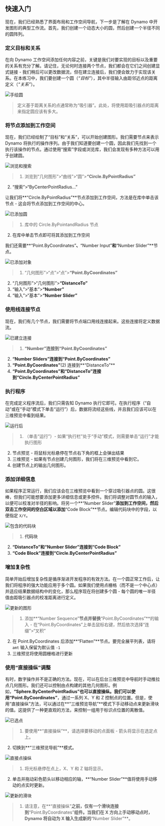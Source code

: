 

## 快速入门

现在，我们已经熟悉了界面布局和工作空间导航，下一步是了解在 Dynamo 中开发图形的典型工作流。首先，我们创建一个动态大小的圆，然后创建一个半径不同的圆阵列。

### 定义目标和关系

在向 Dynamo 工作空间添加任何内容之前，关键是我们对要实现的目标以及重要的关系有充分了解。请记住，无论何时连接两个节点，我们都会在它们之间创建显式链接 - 我们稍后可以更改数据流，但在建立连接后，我们便会致力于实现该关系。在本练习中，我们要创建一个圆（*“目标”*），其中半径输入由距邻近点的距离定义（*“关系”*）。

![手绘圆](images/2-4/00-Hand-Sketch-of-Circle.png)

> 定义基于距离关系的点通常称为“吸引器”。此处，将使用距吸引器点的距离来指定圆应该有多大。

### 将节点添加到工作空间

现在，我们已经绘制了“目标”和“关系”，可以开始创建图形。我们需要节点来表示 Dynamo 将执行的操作序列。由于我们知道要创建一个圆，因此我们先找到一个执行该操作的节点。通过使用“搜索”字段或浏览库，我们会发现有多种方法可以用于创建圆。

![浏览和搜索](images/2-4/01-BrowseAndSearch.png)

> 1. 浏览到“几何图形”>“曲线”>“圆”>**“Circle.ByPointRadius”**
2. “搜索”>“ByCenterPointRadius...”

让我们将**“Circle.ByPointRadius”**节点添加到工作空间，方法是在库中单击该节点 - 这会将节点添加到工作空间的中心。

![已添加圆](images/2-4/02-CircleAdded.png)

> 1. 库中的 Circle.ByPointandRadius 节点
2. 在库中单击节点即可将其添加到工作空间

我们还需要**“Point.ByCoordinates”**、**“Number Input”**和**“Number Slider”**节点。

![已添加对象](images/2-4/03-NodesAdded.png)

> 1. “几何图形”>“点”>“点”>**“Point.ByCoordinates”**
2. “几何图形”>“几何图形”>**“DistanceTo”**
3. “输入”>“基本”>**“Number”**
4. “输入”>“基本”>**“Number Slider”**

### 使用线连接节点

现在，我们有几个节点，我们需要将节点端口用线连接起来。这些连接将定义数据流。

![已建立连接](images/2-4/04-NodesConnected.png)

> 1. **“Number”**连接到**“Point.ByCoordinates”**
2. **“Number Sliders”**连接到**“Point.ByCoordinates”**
3. **“Point.ByCoordinates”**(2) 连接到**“DistanceTo”**
4. **“Point.ByCoordinates”**和**“DistanceTo”**连接到**“Circle.ByCenterPointRadius”**

### 执行程序

在完成定义程序流后，我们只需告知 Dynamo 执行它即可。在执行程序（“自动”或在“手动”模式下单击“运行”）后，数据将流经这些线，并且我们应该可以在三维预览中看到结果。

![运行后](images/2-4/05-GraphExecuted.png)

> 1. （单击“运行”）- 如果“执行栏”处于“手动”模式，则需要单击“运行”才能执行图形
2. 节点预览 - 将鼠标光标悬停在节点右下角的框上会弹出结果
3. 三维预览 - 如果有节点创建几何图形，我们将在三维预览中看到它。
4. 创建节点上的输出几何图形。

### 添加详细信息

如果程序正常运行，我们应该会在三维预览中看到一个穿过吸引器点的圆。这很棒，但我们可能想要添加更多详细信息或更多控件。我们将调整对圆节点的输入，以便可以校准对半径的影响。将另一个**“Number Slider”**添加到工作空间，然后双击工作空间的空白区域以添加**“Code Block”**节点。编辑代码块中的字段，以便指定 ```X/Y```。

![包含的代码块](images/2-4/06-CodeBlock.png)

> 1. **代码块**
2. **“DistanceTo”**和**“Number Slider”**连接到**“Code Block”**
3. **“Code Block”**连接到**“Circle.ByCenterPointRadius”**

### 增加复杂性

简单开始后增加复杂性是循序渐进开发程序的有效方法。在一个圆正常工作后，让我们将程序的强大功能应用于多个圆。如果我们使用点栅格（而不是一个中心点）并适应结果数据结构中的变化，那么程序现在将创建多个圆 - 每个圆的唯一半径值由距吸引器点的校准距离进行定义。

![更新的图形](images/2-4/07-AddingComplexity.png)

> 1. 添加**“Number Sequence”**节点并替换**“Point.ByCoordinates”**的输入 - 在“Point.ByCoordinates”上单击鼠标右键，然后依次选择“连缀”>“叉积”
2. 在 Point.ByCoordinates 后添加**“Flatten”**节点。要完全展平列表，请将 ```amt``` 输入保留为默认值 ```-1```
3. 三维预览将使用圆栅格进行更新

### 使用“直接操纵”调整

有时，数字操作并不是正确的方法。现在，可以在后台三维预览中导航时手动推拉点几何图形。我们还可以控制由点构建的其他几何图形。例如，**“Sphere.ByCenterPointRadius”**也可以直接操纵。我们可以使用**“Point.ByCoordinates”**，通过一系列 X、Y 和 Z 控制点的位置。但是，使用“直接操纵”方法，可以通过在**“三维预览导航”**模式下手动移动点来更新滑块的值。这提供了一种更直观的方法，来控制一组用于标识点位置的离散值。

![已选点](images/2-4/08-SelectedPoint.png)

> 1. 要使用**“直接操纵”**，请选择要移动的点面板 - 箭头将显示在选定点上。
2. 切换到**“三维预览导航”**模式。

![直接点操纵](images/2-4/09-DirectPointManipulation.png)

> 1. 将光标悬停在点上，X、Y 和 Z 轴将显示。
2. 单击并拖动彩色箭头以移动相应的轴，**“Number Slider”**值将使用手动移动的点实时更新。

![更新的滑块](images/2-4/10-UpdatedSliders.png)

> 1. 请注意，在**“直接操纵”**之前，仅有一个滑块连接到**“Point.ByCoordinates”**组件。当我们在 X 方向上手动移动点时，Dynamo 将自动为 X 输入生成新的**“Number Slider”**。

